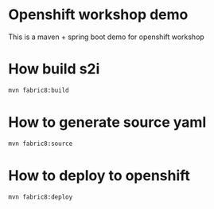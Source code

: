 # Openshift workshop demo

This is a maven + spring boot demo for openshift workshop

# How build s2i

```bash
mvn fabric8:build
```

# How to generate source yaml
```bash
mvn fabric8:source
```

# How to deploy to openshift
```bash
mvn fabric8:deploy
```